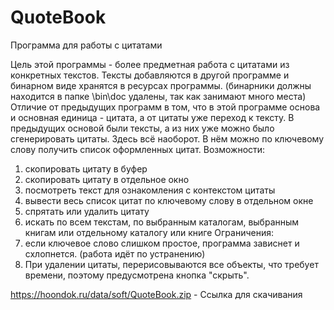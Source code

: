 # QuoteBook
Программа для работы с цитатами

Цель этой программы - более предметная работа с цитатами из конкретных текстов. 
Тексты добавляются в другой программе и бинарном виде хранятся в ресурсах программы.
(бинарники должны находится в папке \bin\doc удалены, так как занимают много места)
Отличие от предыдущих программ в том, что в этой программе основа и основная единица - цитата, а от цитаты уже переход к тексту. В предыдущих основой были тексты, а из них уже можно было сгенерировать цитаты. Здесь всё наоборот. В нём можно по ключевому слову получить список оформленных цитат.
Возможности:
1) скопировать цитату в буфер
2) скопировать цитату в отдельное окно
3) посмотреть текст для ознакомления с контекстом цитаты
4) вывести весь список цитат по ключевому слову в отдельном окне
5) спрятать или удалить цитату
6) искать по всем текстам, по выбранным каталогам, выбранным книгам или отдельному каталогу или книге
Ограничения:
1) если ключевое слово слишком простое, программа зависнет и схлопнется. (работа идёт по устранению)
2) При удалении цитаты, перерисовываются все объекты, что требует времени, поэтому предусмотрена кнопка "скрыть". 


 https://hoondok.ru/data/soft/QuoteBook.zip - Ссылка для скачивания

